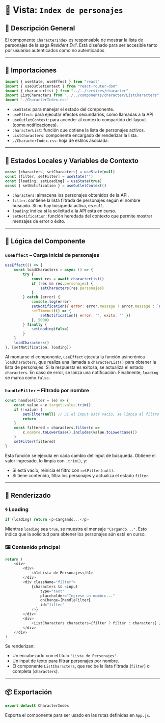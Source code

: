 # 📄 Vista: `Index de personajes`

## 📌 Descripción General

El componente `CharacterIndex` es responsable de mostrar la lista de personajes de la saga *Resident Evil*. Está diseñado para ser accesible tanto por usuarios autenticados como no autenticados.

---

## 🧹 Importaciones

```js
import { useState, useEffect } from "react"
import { useOutletContext } from "react-router-dom"
import { characterList } from "../../services/character"
import ListCharacters from "../../components/character/ListCharacters"
import './CharacterIndex.css'
```

- `useState`: para manejar el estado del componente.
- `useEffect`: para ejecutar efectos secundarios, como llamadas a la API.
- `useOutletContext`: para acceder al contexto compartido del layout (como notificaciones).
- `characterList`: función que obtiene la lista de personajes activos.
- `ListCharacters`: componente encargado de renderizar la lista.
- `./CharacterIndex.css`: hoja de estilos asociada.

---

## 🧠 Estados Locales y Variables de Contexto

```js
const [characters, setCharacters] = useState(null)
const [filter, setFilter] = useState('')
const [loading, setLoading] = useState(true)
const { setNotification } = useOutletContext()
```

- `characters`: almacena los personajes obtenidos de la API.
- `filter`: contiene la lista filtrada de personajes según el nombre buscado. Si no hay búsqueda activa, es `null`.
- `loading`: indica si la solicitud a la API está en curso.
- `setNotification`: función heredada del contexto que permite mostrar mensajes de error o éxito.

---

## 🔄 Lógica del Componente

### `useEffect` – Carga inicial de personajes

```js
useEffect(() => {
    const loadCharacters = async () => {
        try {
            const res = await characterList()
            if (res && res.personajes) {
                setCharacters(res.personajes)
            }
        } catch (error) {
            console.log(error)
            setNotification({ error: error.message ? error.message : `Hubo un problema: ${error}` })
            setTimeout(() => {
                setNotification({ error: '', exito: '' })
            }, 5000)
        } finally {
            setLoading(false)
        }
    }
    loadCharacters()
}, [setNotification, loading])
```

Al montarse el componente, `useEffect` ejecuta la función asincrónica `loadCharacters`, que realiza una llamada a `characterList()` para obtener la lista de personajes. Si la respuesta es exitosa, se actualiza el estado `characters`. En caso de error, se lanza una notificación. Finalmente, `loading` se marca como `false`.

### `handleFilter` – Filtrado por nombre

```js
const handleFilter = (e) => {
    const value = e.target.value.trim()
    if (!value) {
        setFilter(null) // Si el input está vacío, se limpia el filtro
        return
    }
    const filtered = characters.filter(c =>
        c.nombre.toLowerCase().includes(value.toLowerCase())
    )
    setFilter(filtered)
}
```

Esta función se ejecuta en cada cambio del input de búsqueda. Obtiene el valor ingresado, lo limpia con `.trim()`, y:
- Si está vacío, reinicia el filtro con `setFilter(null)`.
- Si tiene contenido, filtra los personajes y actualiza el estado `filter`.

---

## 🧱 Renderizado

### 🌀 Loading

```js
if (loading) return <p>Cargando...</p>
```

Mientras `loading` sea `true`, se muestra el mensaje `"Cargando..."`. Esto indica que la solicitud para obtener los personajes aún está en curso.

### 🖼️ Contenido principal

```js
return (
    <div>
        <div>
            <h1>Lista de Personajes</h1>
        </div>
        <div className="filter">
            {characters && <input
                type="text"
                placeholder="Ingrese un nombre..."
                onChange={handleFilter}
                id="filter"
            />}
        </div>
        <div>
            <ListCharacters characters={filter ? filter : characters} />
        </div>
    </div>
)
```

Se renderizan:
- Un encabezado con el título `"Lista de Personajes"`.
- Un input de texto para filtrar personajes por nombre.
- El componente `ListCharacters`, que recibe la lista filtrada (`filter`) o completa (`characters`).

---

## 📦 Exportación

```js
export default CharacterIndex
```

Exporta el componente para ser usado en las rutas definidas  en `App.js`.
